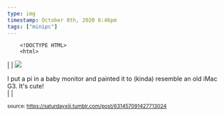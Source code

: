 ```yaml
---
type: img
timestamp: October 8th, 2020 6:46pm
tags: ["minipc"]
---
```

        <!DOCTYPE HTML>
        <html>
  <head>
      <meta http-equiv="Content-Type" content="text/html; charset=utf-8"/>
      <link rel="stylesheet" type="text/css" href="../style.css"/>
  </head>
  <body>|  | <img src="https://saturdayxiii.github.io/media/631457091427713024.jpg"/>

I put a pi in a baby monitor and painted it to (kinda) resemble an old iMac G3. It's cute!
<br/> |  |

  
<small>source: https://saturdayxiii.tumblr.com/post/631457091427713024</small>